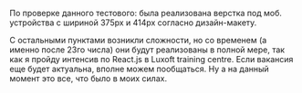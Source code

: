 По проверке данного тестового:
была реализована верстка под моб. устройства с шириной 375рх и 414рх согласно дизайн-макету.

С остальными пунктами возникли сложности, но со временем (а именно после 23го числа) они будут реализованы в полной мере, так как я пройду интенсив по React.js в Luxoft training centre. Если вакансия еще будет актуальна, вполне можем пообщаться.
Ну а на данный момент это все, что было в моих силах.

